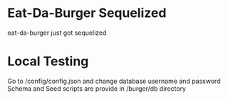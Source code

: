 # Eat-Da-Burger Sequelized
eat-da-burger just got sequelized
# Local Testing
Go to /config/config.json and change database username and password
Schema and Seed scripts are provide in /burger/db directory